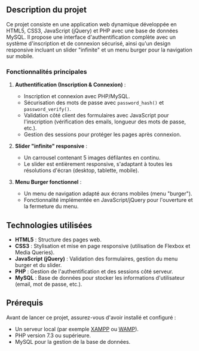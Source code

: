 
## Description du projet

Ce projet consiste en une application web dynamique développée en HTML5, CSS3, JavaScript (jQuery) et PHP avec une base de données MySQL. Il propose une interface d'authentification complète avec un système d'inscription et de connexion sécurisé, ainsi qu'un design responsive incluant un slider "infinite" et un menu burger pour la navigation sur mobile.

### Fonctionnalités principales

1. **Authentification (Inscription & Connexion)** :
   - Inscription et connexion avec PHP/MySQL.
   - Sécurisation des mots de passe avec `password_hash()` et `password_verify()`.
   - Validation côté client des formulaires avec JavaScript pour l'inscription (vérification des emails, longueur des mots de passe, etc.).
   - Gestion des sessions pour protéger les pages après connexion.

2. **Slider "infinite" responsive** :
   - Un carrousel contenant 5 images défilantes en continu.
   - Le slider est entièrement responsive, s'adaptant à toutes les résolutions d'écran (desktop, tablette, mobile).

3. **Menu Burger fonctionnel** :
   - Un menu de navigation adapté aux écrans mobiles (menu "burger").
   - Fonctionnalité implémentée en JavaScript/jQuery pour l'ouverture et la fermeture du menu.

## Technologies utilisées

- **HTML5** : Structure des pages web.
- **CSS3** : Stylisation et mise en page responsive (utilisation de Flexbox et Media Queries).
- **JavaScript (jQuery)** : Validation des formulaires, gestion du menu burger et du slider.
- **PHP** : Gestion de l'authentification et des sessions côté serveur.
- **MySQL** : Base de données pour stocker les informations d'utilisateur (email, mot de passe, etc.).

## Prérequis

Avant de lancer ce projet, assurez-vous d'avoir installé et configuré :

- Un serveur local (par exemple [XAMPP](https://www.apachefriends.org/index.html) ou [WAMP](http://www.wampserver.com/)).
- PHP version 7.3 ou supérieure.
- MySQL pour la gestion de la base de données.



